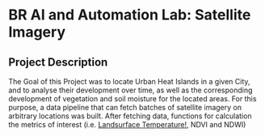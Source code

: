 # BR AI and Automation Lab: Satellite Imagery

## Project Description

The Goal of this Project was to locate Urban Heat Islands in a given City, and to analyse their development over time, as well as the corresponding development of vegetation and soil moisture for the located areas. For this purpose, a data pipeline that can fetch batches of satellite imagery on arbitrary locations was built. After fetching data, functions for calculation the metrics of interest (i.e. [Landsurface Temperature!](https://www.usgs.gov/core-science-systems/nli/landsat/using-usgs-landsat-level-1-data-product), NDVI and NDWI) 

